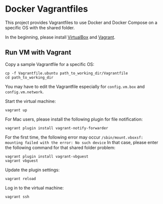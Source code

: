 # Docker Vagrantfiles

This project provides Vagrantfiles to use Docker and Docker Compose on a specific OS with the shared folder.

In the beginning, please install [VirtualBox](https://www.virtualbox.org/) and [Vagrant](https://www.vagrantup.com/).

## Run VM with Vagrant

Copy a sample Vagrantfile for a specific OS:

```
cp -f Vagrantfile.ubuntu path_to_working_dir/Vagrantfile
cd path_to_working_dir
```

You may have to edit the Vagrantfile especially for `config.vm.box` and `config.vm.network`.

Start the virtual machine:

```
vagrant up
```

For Mac users, please install the following plugin for file notification:

```
vagrant plugin install vagrant-notify-forwarder
```

For the first time, the following error may occur
`/sbin/mount.vboxsf: mounting failed with the error: No such device`
In that case, please enter the following command for that shared folder problem:

```
vagrant plugin install vagrant-vbguest
vagrant vbguest
```

Update the plugin settings:

```
vagrant reload
````

Log in to the virtual machine:

```
vagrant ssh
```